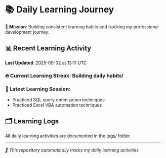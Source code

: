 # 📚 Daily Learning Journey

🎯 **Mission**: Building consistent learning habits and tracking my professional development journey.

## 📊 Recent Learning Activity

**Last Updated**: 2025-09-02 at 13:11 UTC

### 🔥 Current Learning Streak: Building daily habits!

### 📝 Latest Learning Session:
- Practiced SQL query optimization techniques
- Practiced Excel VBA automation techniques

## 🗂️ Learning Logs

All daily learning activities are documented in the [logs/](./logs/) folder.

---
*🤖 This repository automatically tracks my daily learning activities*
